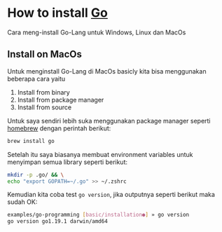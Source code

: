 # How to install [Go](https://go.dev/doc/install)

Cara meng-install Go-Lang untuk Windows, Linux dan MacOs

## Install on MacOs

Untuk menginstall Go-Lang di MacOs basicly kita bisa menggunakan beberapa cara yaitu

1. Install from binary
2. Install from package manager
3. Install from source

Untuk saya sendiri lebih suka menggunakan package manager seperti [homebrew](https://formulae.brew.sh) dengan perintah berikut:

```bash
brew install go
```

Setelah itu saya biasanya membuat environment variables untuk menyimpan semua library seperti berikut:

```bash
mkdir -p .go/ && \
echo "export GOPATH=~/.go" >> ~/.zshrc
```

Kemudian kita coba test `go version`, jika outputnya seperti berikut maka sudah OK:

```bash
examples/go-programming [basic/installation●] » go version
go version go1.19.1 darwin/amd64
```